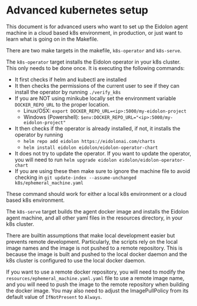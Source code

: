 # Advanced kubernetes setup

This document is for advanced users who want to set up the Eidolon agent machine in a cloud based k8s environment, in production, or just want to learn what is going on in the Makefile.

There are two make targets in the makefile, `k8s-operator` and `k8s-serve`.

The `k8s-operator` target installs the Eidolon operator in your k8s cluster. This only needs to be done once. It is executing the following commands:

* It first checks if helm and kubectl are installed
* It then checks the permissions of the current user to see if they can install the operator by running `./verify_k8s`
* If you are NOT using minikube locally set the environment variable `DOCKER_REPO_URL` to the proper location.
  * Linux/OSX: `export DOCKER_REPO_URL=<ip>:5000/my-eidolon-project`
  * Windows (Powershell): `$env:DOCKER_REPO_URL="<ip>:5000/my-eidolon-project"`
* It then checks if the operator is already installed, if not, it installs the operator by running
  * `helm repo add eidolon https://eidolonai.com/charts`
  * `helm install eidolon eidolon/eidolon-operator-chart`
* It does not try to update the operator. If you want to update the operator, you will need to run `helm upgrade eidolon eidolon/eidolon-operator-chart`
* If you are using these then make sure to ignore the machine file to avoid checking in `git update-index --assume-unchanged k8s/ephemeral_machine.yaml`

These command should work for either a local k8s environment or a cloud based k8s environment.

The `k8s-serve` target builds the agent docker image and installs the Eidolon agent machine, and all other yaml files in the resources directory, in your k8s cluster.

There are builtin assumptions that make local development easier but prevents remote development. Particularly, the scripts rely on the local image names and the image is not pushed
to a remote repository. This is because the image is built and pushed to the local docker daemon and the k8s cluster is configured to use the local docker daemon.

If you want to use a remote docker repository, you will need to modify the `resources/ephemeral_machine.yaml.yaml` file to use a remote image name, 
and you will need to push the image to the remote repository when building the docker image. You may also need to adjust the ImagePullPolicy from its default value of `IfNotPresent` to `Always`.

